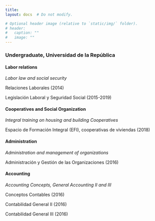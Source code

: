 ```yaml
---
title: 
layout: docs  # Do not modify.

# Optional header image (relative to `static/img/` folder).
# header:
#   caption: ""
#   image: ""
---
```



### Undergraduate, Universidad de la República  


#### Labor relations 
_Labor law and social security_

Relaciones Laborales (2014)

Legislación Laboral y Seguridad Social (2015-2019)  

#### Cooperatives and Social Organization
_Integral training on housing and building Cooperatives_ 

Espacio de Formación Integral (EFI), cooperativas de viviendas (2018)

#### Administration 
_Administration and management of organizations_

Administración y Gestión de las Organizaciones (2016)

#### Accounting 
_Accounting Concepts, General Accounting II and III_

Conceptos Contables (2016)

Contabilidad General II (2016)

Contabilidad General III (2016)
